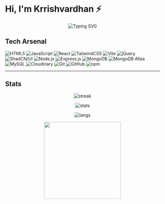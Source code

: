 # Hi, I'm Krrishvardhan ⚡️

<!-- Glitchy Intro Banner -->
<p align="center">
  <img src="https://readme-typing-svg.herokuapp.com?font=Press+Start+2P&size=24&duration=1800&pause=400&color=50C878&center=true&vCenter=true&width=950&lines=Developer;UI%2FUX+Designer;MERN+%2B+AWS+Learner;Artist+%26+Creator;Building+Projects" alt="Typing SVG" />
</p>

## Tech Arsenal
![HTML5](https://img.shields.io/badge/HTML5-pixel?style=pixel-square&logo=html5&logoColor=white&color=E34F26)
![JavaScript](https://img.shields.io/badge/JavaScript-pixel?style=pixel-square&logo=javascript&logoColor=black&color=F7DF1E)
![React](https://img.shields.io/badge/React-pixel?style=pixel-square&logo=react&logoColor=61DAFB&color=20232A)
![TailwindCSS](https://img.shields.io/badge/TailwindCSS-pixel?style=pixel-square&logo=tailwind-css&logoColor=white&color=38B2AC)
![Vite](https://img.shields.io/badge/Vite-pixel?style=pixel-square&logo=vite&logoColor=white&color=646CFF)
![jQuery](https://img.shields.io/badge/jQuery-pixel?style=pixel-square&logo=jquery&logoColor=white&color=0769AD)
![ShadCN/UI](https://img.shields.io/badge/ShadCN%2FUI-pixel?style=pixel-square&logo=shadcnui&logoColor=white&color=000000)
![Node.js](https://img.shields.io/badge/Node.js-pixel?style=pixel-square&logo=node.js&logoColor=white&color=43853D)
![Express.js](https://img.shields.io/badge/Express.js-pixel?style=pixel-square&logo=express&logoColor=white&color=404D59)
![MongoDB](https://img.shields.io/badge/MongoDB-pixel?style=pixel-square&logo=mongodb&logoColor=white&color=4EA94B)
![MongoDB Atlas](https://img.shields.io/badge/MongoDB%20Atlas-pixel?style=pixel-square&logo=mongodb&logoColor=white&color=4EA94B)
![MySQL](https://img.shields.io/badge/MySQL-pixel?style=pixel-square&logo=mysql&logoColor=white&color=00000F)
![Cloudinary](https://img.shields.io/badge/Cloudinary-pixel?style=pixel-square&logo=cloudinary&logoColor=white&color=3448C5)
![Git](https://img.shields.io/badge/Git-pixel?style=pixel-square&logo=git&logoColor=white&color=F05032)
![GitHub](https://img.shields.io/badge/GitHub-pixel?style=pixel-square&logo=github&logoColor=white&color=100000)
![npm](https://img.shields.io/badge/npm-pixel?style=pixel-square&logo=npm&logoColor=white&color=CB3837)

---

## Stats
<p align="center">
  <img src="https://github-readme-streak-stats.herokuapp.com/?user=Krrishvardhan&theme=radical&hide_border=true" alt="streak" />
</p>

<p align="center">
  <img src="https://github-readme-stats.vercel.app/api?username=Krrishvardhan&show_icons=true&theme=radical&hide_border=true" alt="stats" />
</p>

<p align="center">
  <img src="https://github-readme-stats.vercel.app/api/top-langs/?username=Krrishvardhan&layout=compact&theme=radical&hide_border=true" alt="langs" />
</p>

<!-- Pixel Fire Footer -->
<p align="center">
  <img src="https://i.ibb.co/vwSTjhb/pixel-fire.gif" width="250px" />
</p>
